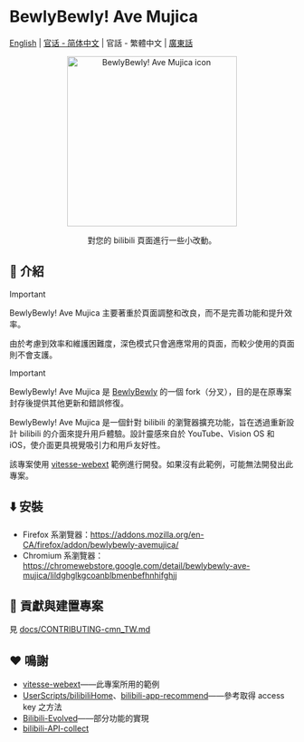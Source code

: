 # BewlyBewly! Ave Mujica

[English](README.md) | [官话 - 简体中文](README-cmn_CN.md) | 官話 - 繁體中文 | [廣東話](README-jyut.md)

<p align="center" style="margin-bottom: 0px !important;">
<img width="300" alt="BewlyBewly! Ave Mujica icon" src="https://cdn.jsdelivr.net/gh/BewlyBewly-AveMujica/assets/bewly-ave-mujica-style-logo.svg"><br/>
</p>

<p align="center">對您的 bilibili 頁面進行一些小改動。</p>

<!-- ![min1](https://github.com/hakadao/BewlyBewly/assets/33394391/951f9e2a-d0e1-452c-83a9-dc6d85c4d441)
![min2](https://github.com/hakadao/BewlyBewly/assets/33394391/3e75dd20-f60b-4645-b434-23a24c72959c) -->

## 👋 介紹

> [!IMPORTANT]
> BewlyBewly! Ave Mujica 主要著重於頁面調整和改良，而不是完善功能和提升效率。
>
> 由於考慮到效率和維護困難度，深色模式只會適應常用的頁面，而較少使用的頁面則不會支護。

> [!IMPORTANT]
> BewlyBewly! Ave Mujica 是 [BewlyBewly](https://github.com/BewlyBewly/BewlyBewly) 的一個 fork（分叉），目的是在原專案封存後提供其他更新和錯誤修復。

BewlyBewly! Ave Mujica 是一個針對 bilibili 的瀏覽器擴充功能，旨在透過重新設計 bilibili 的介面來提升用戶體驗。設計靈感來自於 YouTube、Vision OS 和 iOS，使介面更具視覺吸引力和用戶友好性。

該專案使用 [vitesse-webext](https://github.com/antfu/vitesse-webext) 範例進行開發。如果沒有此範例，可能無法開發出此專案。

## ⬇️ 安裝

- Firefox 系瀏覽器：https://addons.mozilla.org/en-CA/firefox/addon/bewlybewly-avemujica/
- Chromium 系瀏覽器：https://chromewebstore.google.com/detail/bewlybewly-ave-mujica/lildghglkgcoanblbmenbefhnhifghjj

## 🤝 貢獻與建置專案

見 [docs/CONTRIBUTING-cmn_TW.md](https://github.com/VentusUta/BewlyBewly-AveMujica/blob/main/docs/CONTRIBUTING-cmn_TW.md)

## ❤️ 鳴謝

- [vitesse-webext](https://github.com/antfu/vitesse-webext)——此專案所用的範例
- [UserScripts/bilibiliHome](https://github.com/indefined/UserScripts/tree/master/bilibiliHome)、[bilibili-app-recommend](https://github.com/magicdawn/bilibili-app-recommend)——參考取得 access key 之方法
- [Bilibili-Evolved](https://github.com/the1812/Bilibili-Evolved)——部分功能的實現
- [bilibili-API-collect](https://github.com/SocialSisterYi/bilibili-API-collect)
